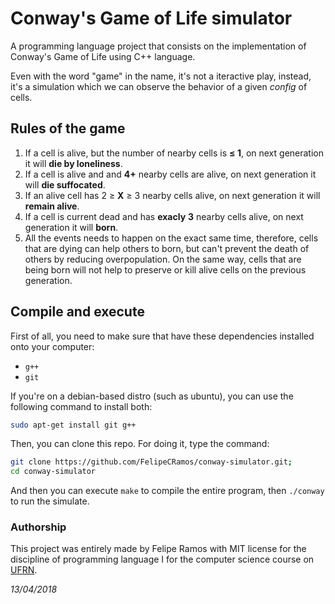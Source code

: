 # Conway's Game of Life simulator
A programming language project that consists on the implementation of Conway's Game of Life using C++ language.

Even with the word "game" in the name, it's not a iteractive play, instead, it's a simulation which we can observe the behavior of a given *config* of cells.

## Rules of the game
1. If a cell is alive, but the number of nearby cells is **≤ 1**, on next generation it will **die by loneliness**.
2. If a cell is alive and and **4+** nearby cells are alive, on next generation it will **die suffocated**.
3. If an alive cell has 2 ≥ **X** ≥ 3 nearby cells alive, on next generation it will **remain alive**.
4. If a cell is current dead and has **exacly** **3** nearby cells alive, on next generation it will **born**.
5. All the events needs to happen on the exact same time, therefore, cells that are dying can help others to born, but can't prevent the death of others by reducing overpopulation. On the same way, cells that are being born will not help to preserve or kill alive cells on the previous generation.

## Compile and execute

First of all, you need to make sure that have these dependencies installed onto your computer:

+ `g++`
+ `git`

If you're on a debian-based distro (such as ubuntu), you can use the following command to install both:

```bash
sudo apt-get install git g++
```

Then, you can clone this repo. For doing it, type the command:

```bash
git clone https://github.com/FelipeCRamos/conway-simulator.git;
cd conway-simulator
```
And then you can execute `make` to compile the entire program, then `./conway` to run the simulate.



### Authorship

This project was entirely made by Felipe Ramos with MIT license for the discipline of programming language I for the computer science course on [UFRN](http://ufrn.br).

*13/04/2018*